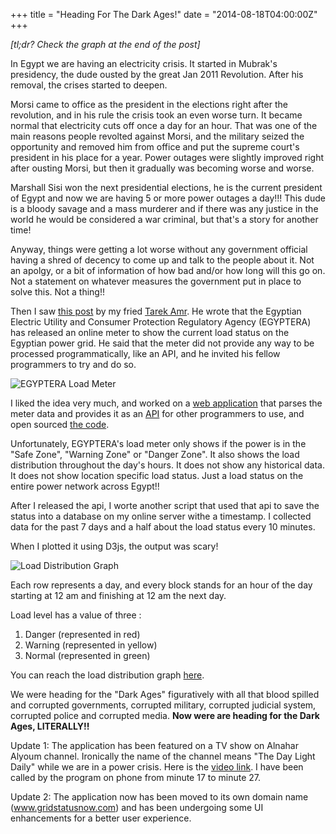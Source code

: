 +++
title = "Heading For The Dark Ages!"
date = "2014-08-18T04:00:00Z"
+++

_[tl;dr? Check the graph at the end of the post]_

In Egypt we are having an electricity crisis. It started in Mubrak's presidency,
the dude ousted by the great Jan 2011 Revolution. After his removal, the crises
started to deepen.

Morsi came to office as the president in the elections right after the
revolution, and in his rule the crisis took an even worse turn. It became normal
that electricity cuts off once a day for an hour. That was one of the main
reasons people revolted against Morsi, and the military seized the opportunity
and removed him from office and put the supreme court's president in his place
for a year. Power outages were slightly improved right after ousting Morsi, but
then it gradually was becoming worse and worse.

Marshall Sisi won the next presidential elections, he is the current president
of Egypt and now we are having 5 or more power outages a day!!! This dude is a
bloody savage and a mass murderer and if there was any justice in the world he
would be considered a war criminal, but that's a story for another time!

Anyway, things were getting a lot worse without any government official having a
shred of decency to come up and talk to the people about it. Not an apolgy, or a
bit of information of how bad and/or how long will this go on. Not a statement
on whatever measures the government put in place to solve this. Not a thing!!

Then I saw [this post](http://eg.okfn.org/2014/08/egyptera_current_load/) by my
fried [Tarek Amr](http://tarekamr.appspot.com/). He wrote that the Egyptian
Electric Utility and Consumer Protection Regulatory Agency (EGYPTERA) has
released an online meter to show the current load status on the Egyptian power
grid. He said that the meter did not provide any way to be processed
programmatically, like an API, and he invited his fellow programmers to try and
do so.

![EGYPTERA Load Meter](http://eg.okfn.org/files/2014/08/Screen-Shot-2014-08-06-at-19.59.15-222x300.png)

I liked the idea very much, and worked on a [web
application](http://www.gridstatusnow.com/) that parses the meter data and
provides it as an [API](http://www.gridstatusnow.com/status) for other
programmers to use, and open sourced [the code](https://github.com/mos3abof/power-grid-status).

Unfortunately, EGYPTERA's load meter only shows if the power is in the "Safe
Zone", "Warning Zone" or "Danger Zone". It also shows the load distribution
throughout the day's hours. It does not show any historical data. It does not
show location specific load status. Just a load status on the entire power
network across Egypt!!

After I released the api, I worte another script that used that api to save the
status into a database on my online server withe a timestamp. I collected data
for the past 7 days and a half about the load status every 10 minutes.

When I plotted it using D3js, the output was scary!

![Load Distribution Graph](https://farm6.staticflickr.com/5588/15061405582_bb8de1c0cc_n.jpg)

Each row represents a day, and every block stands for an hour of the day
starting at 12 am and finishing at 12 am the next day.

Load level has a value of three :

1. Danger (represented in red)
2. Warning (represented in yellow)
3. Normal (represented in green)

You can reach the load distribution graph [here](http://www.gridstatusnow.com/history).

We were heading for the "Dark Ages" figuratively with all that blood spilled and
corrupted governments, corrupted military, corrupted judicial system, corrupted
police and corrupted media. **Now were are heading for the Dark Ages,
LITERALLY!!**

Update 1: The application has been featured on a TV show on Alnahar Alyoum
channel. Ironically the name of the channel means "The Day Light Daily" while we
are in a power crisis. Here is the [video link](https://www.youtube.com/watch?v=o2amh54k3eQ). I have been called by the
program on phone from minute 17 to minute 27.

Update 2: The application now has been moved to its own domain name
(www.gridstatusnow.com) and has been undergoing some UI enhancements for a
better user experience.

